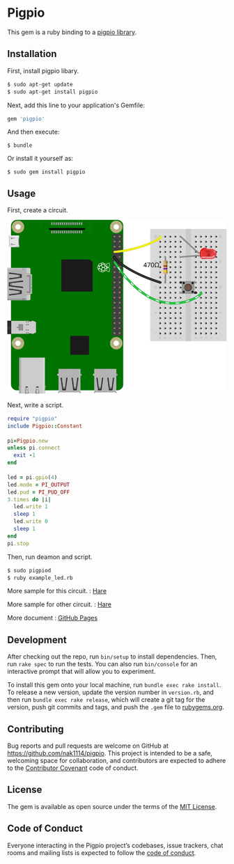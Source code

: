 # Pigpio

This gem is a ruby binding to a [pigpio library](http://abyz.me.uk/rpi/pigpio/).

## Installation

First, install pigpio libary.

```sh
$ sudo apt-get update
$ sudo apt-get install pigpio
```

Next, add this line to your application's Gemfile:

```ruby
gem 'pigpio'
```

And then execute:

    $ bundle

Or install it yourself as:

    $ sudo gem install pigpio

## Usage

First, create a circuit.

![board](./example/simple/board.svg)

Next, write a script.

```ruby
require "pigpio"
include Pigpio::Constant

pi=Pigpio.new
unless pi.connect
  exit -1
end

led = pi.gpio(4)
led.mode = PI_OUTPUT
led.pud = PI_PUD_OFF
3.times do |i|
  led.write 1
  sleep 1
  led.write 0
  sleep 1
end
pi.stop
```

Then, run deamon and script.

```sh
$ sudo pigpiod
$ ruby example_led.rb
```

More sample for this circuit. : [Hare](./example/simple/readme.md)

More sample for other circuit. : [Hare](./example/readme.md)

More document : [GitHub Pages](https://nak1114.github.io/ruby-extension-pigpio/)

## Development

After checking out the repo, run `bin/setup` to install dependencies. Then, run `rake spec` to run the tests. You can also run `bin/console` for an interactive prompt that will allow you to experiment.

To install this gem onto your local machine, run `bundle exec rake install`. To release a new version, update the version number in `version.rb`, and then run `bundle exec rake release`, which will create a git tag for the version, push git commits and tags, and push the `.gem` file to [rubygems.org](https://rubygems.org).

## Contributing

Bug reports and pull requests are welcome on GitHub at https://github.com/nak1114/pigpio. This project is intended to be a safe, welcoming space for collaboration, and contributors are expected to adhere to the [Contributor Covenant](http://contributor-covenant.org) code of conduct.

## License

The gem is available as open source under the terms of the [MIT License](https://opensource.org/licenses/MIT).

## Code of Conduct

Everyone interacting in the Pigpio project’s codebases, issue trackers, chat rooms and mailing lists is expected to follow the [code of conduct](https://github.com/nak1114/pigpio/blob/master/CODE_OF_CONDUCT.md).
